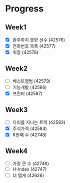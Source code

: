 # Progress

## Week1

- [X] 완주하지 못한 선수 (42576)
- [X] 전화번호 목록 (42577)
- [X] 위장 (42578)

## Week2

- [ ] 베스트앨범 (42579)
- [ ] 기능개발 (42586)
- [X] 프린터 (42587)

## Week3

- [ ] 다리를 지나는 트럭 (42583) 
- [X] 주식가격 (42584)
- [X] K번째 수 (42748)

## Week4

- [ ] 가장 큰 수 (42746)
- [ ] H-Index (42747)
- [ ] 더 맵게 (42626)